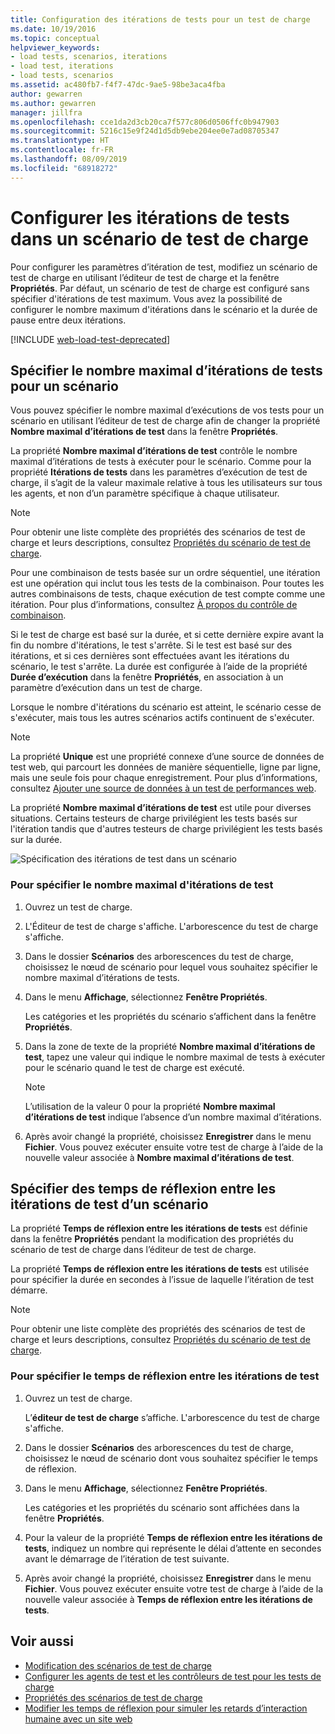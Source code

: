 ```yaml
---
title: Configuration des itérations de tests pour un test de charge
ms.date: 10/19/2016
ms.topic: conceptual
helpviewer_keywords:
- load tests, scenarios, iterations
- load test, iterations
- load tests, scenarios
ms.assetid: ac480fb7-f4f7-47dc-9ae5-98be3aca4fba
author: gewarren
ms.author: gewarren
manager: jillfra
ms.openlocfilehash: cce1da2d3cb20ca7f577c806d0506ffc0b947903
ms.sourcegitcommit: 5216c15e9f24d1d5db9ebe204ee0e7ad08705347
ms.translationtype: HT
ms.contentlocale: fr-FR
ms.lasthandoff: 08/09/2019
ms.locfileid: "68918272"
---
```

# <a name="configure-test-iterations-in-a-load-test-scenario"></a>Configurer les itérations de tests dans un scénario de test de charge

Pour configurer les paramètres d’itération de test, modifiez un scénario de test de charge en utilisant l’éditeur de test de charge et la fenêtre **Propriétés**. Par défaut, un scénario de test de charge est configuré sans spécifier d'itérations de test maximum. Vous avez la possibilité de configurer le nombre maximum d'itérations dans le scénario et la durée de pause entre deux itérations.

[!INCLUDE [web-load-test-deprecated](includes/web-load-test-deprecated.md)]

## <a name="specify-the-maximum-test-iterations-for-a-scenario"></a>Spécifier le nombre maximal d’itérations de tests pour un scénario

Vous pouvez spécifier le nombre maximal d’exécutions de vos tests pour un scénario en utilisant l’éditeur de test de charge afin de changer la propriété **Nombre maximal d’itérations de test** dans la fenêtre **Propriétés**.

La propriété **Nombre maximal d’itérations de test** contrôle le nombre maximal d’itérations de tests à exécuter pour le scénario. Comme pour la propriété **Itérations de tests** dans les paramètres d’exécution de test de charge, il s’agit de la valeur maximale relative à tous les utilisateurs sur tous les agents, et non d’un paramètre spécifique à chaque utilisateur.

> [!NOTE]
> Pour obtenir une liste complète des propriétés des scénarios de test de charge et leurs descriptions, consultez [Propriétés du scénario de test de charge](../test/load-test-scenario-properties.md).

Pour une combinaison de tests basée sur un ordre séquentiel, une itération est une opération qui inclut tous les tests de la combinaison. Pour toutes les autres combinaisons de tests, chaque exécution de test compte comme une itération. Pour plus d’informations, consultez [À propos du contrôle de combinaison](../test/edit-the-test-mix-to-specify-which-web-browsers-types-in-a-load-test-scenario.md).

Si le test de charge est basé sur la durée, et si cette dernière expire avant la fin du nombre d'itérations, le test s'arrête. Si le test est basé sur des itérations, et si ces dernières sont effectuées avant les itérations du scénario, le test s'arrête. La durée est configurée à l’aide de la propriété **Durée d’exécution** dans la fenêtre **Propriétés**, en association à un paramètre d’exécution dans un test de charge.

Lorsque le nombre d'itérations du scénario est atteint, le scénario cesse de s'exécuter, mais tous les autres scénarios actifs continuent de s'exécuter.

> [!NOTE]
> La propriété **Unique** est une propriété connexe d’une source de données de test web, qui parcourt les données de manière séquentielle, ligne par ligne, mais une seule fois pour chaque enregistrement. Pour plus d’informations, consultez [Ajouter une source de données à un test de performances web](../test/add-a-data-source-to-a-web-performance-test.md).

La propriété **Nombre maximal d’itérations de test** est utile pour diverses situations. Certains testeurs de charge privilégient les tests basés sur l'itération tandis que d'autres testeurs de charge privilégient les tests basés sur la durée.

![Spécification des itérations de test dans un scénario](../test/media/loadtest_prop.png)

### <a name="to-specify-the-maximum-test-iterations"></a>Pour spécifier le nombre maximal d'itérations de test

1. Ouvrez un test de charge.

2. L'Éditeur de test de charge s'affiche. L'arborescence du test de charge s'affiche.

3. Dans le dossier **Scénarios** des arborescences du test de charge, choisissez le nœud de scénario pour lequel vous souhaitez spécifier le nombre maximal d’itérations de tests.

4. Dans le menu **Affichage**, sélectionnez **Fenêtre Propriétés**.

     Les catégories et les propriétés du scénario s’affichent dans la fenêtre **Propriétés**.

5. Dans la zone de texte de la propriété **Nombre maximal d’itérations de test**, tapez une valeur qui indique le nombre maximal de tests à exécuter pour le scénario quand le test de charge est exécuté.

    > [!NOTE]
    > L’utilisation de la valeur 0 pour la propriété **Nombre maximal d’itérations de test** indique l’absence d’un nombre maximal d’itérations.

6. Après avoir changé la propriété, choisissez **Enregistrer** dans le menu **Fichier**. Vous pouvez exécuter ensuite votre test de charge à l’aide de la nouvelle valeur associée à **Nombre maximal d’itérations de test**.

## <a name="specify-think-times-between-test-iterations-for-a-scenario"></a>Spécifier des temps de réflexion entre les itérations de test d’un scénario

La propriété **Temps de réflexion entre les itérations de tests** est définie dans la fenêtre **Propriétés** pendant la modification des propriétés du scénario de test de charge dans l’éditeur de test de charge.

La propriété **Temps de réflexion entre les itérations de tests** est utilisée pour spécifier la durée en secondes à l’issue de laquelle l’itération de test démarre.

> [!NOTE]
> Pour obtenir une liste complète des propriétés des scénarios de test de charge et leurs descriptions, consultez [Propriétés du scénario de test de charge](../test/load-test-scenario-properties.md).

### <a name="to-specify-the-think-time-between-test-iterations"></a>Pour spécifier le temps de réflexion entre les itérations de test

1. Ouvrez un test de charge.

     L’**éditeur de test de charge** s’affiche. L'arborescence du test de charge s'affiche.

2. Dans le dossier **Scénarios** des arborescences du test de charge, choisissez le nœud de scénario dont vous souhaitez spécifier le temps de réflexion.

3. Dans le menu **Affichage**, sélectionnez **Fenêtre Propriétés**.

     Les catégories et les propriétés du scénario sont affichées dans la fenêtre **Propriétés**.

4. Pour la valeur de la propriété **Temps de réflexion entre les itérations de tests**, indiquez un nombre qui représente le délai d’attente en secondes avant le démarrage de l’itération de test suivante.

5. Après avoir changé la propriété, choisissez **Enregistrer** dans le menu **Fichier**. Vous pouvez exécuter ensuite votre test de charge à l’aide de la nouvelle valeur associée à **Temps de réflexion entre les itérations de tests**.

## <a name="see-also"></a>Voir aussi

- [Modification des scénarios de test de charge](../test/edit-load-test-scenarios.md)
- [Configurer les agents de test et les contrôleurs de test pour les tests de charge](../test/configure-test-agents-and-controllers-for-load-tests.md)
- [Propriétés des scénarios de test de charge](../test/load-test-scenario-properties.md)
- [Modifier les temps de réflexion pour simuler les retards d’interaction humaine avec un site web](../test/edit-think-times-in-load-test-scenarios.md)